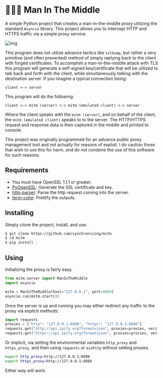 # 👨🏼‍💻 Man In The Middle

A simple Python project that creates a man-in-the-middle proxy utilizing the standard `Asyncio` library. This project allows you to intercept HTTP and HTTPS traffic via a simple proxy service.

![img](https://i.imgur.com/ehPTMCh.png)

This program does not utilize advance tactics like `sslbump`, but rather a very primitive (and often prevented) method of simply replying back to the client with forged certificates. To accomplish a man-in-the-middle attack with TLS this program will generate a self-signed key/certificate that will be utilized to talk back and forth with the client, while simultaneously talking with the destination server. If you imagine a typical connection being:
```
client <-> server
```
This program will do the following:
```
client <-> mitm (server) <-> mitm (emulated client) <-> server
```
Where the client speaks with the `mitm (server)`, and on behalf of the client, the `mitm (emulated client)` speaks to to the server. The HTTP/HTTPS request and response data is then captured in the middle and printed to console.

This project was originally programmed for an advance public proxy management tool and not actually for reasons of exploit. I do caution those that wish to use this for harm, and do not condone the use of this software for such reasons. 

## Requirements

* You must have OpenSSL 1.1.1 or greater.
* [PyOpenSSL](https://github.com/pyca/pyopenssl): Generate the SSL certificate and key.
* [http-parser](https://github.com/benoitc/http-parser): Parse the http request coming into the server.
* [term-color](https://pypi.org/project/termcolor/): Prettify the outputs.

## Installing

Simply clone the project, install, and use.

```bash
$ git clone https://github.com/synchronizing/mitm
$ cd mitm
$ pip install .
```

## Using

Initializing the proxy is fairly easy.

```python
from mitm.server import ManInTheMiddle
import asyncio

mitm = ManInTheMiddle(host="127.0.0.1", port=8080)
asyncio.run(mitm.start())
```

Once the server is up and running you may either redirect any traffic to the proxy via explicit methods:

```python
import requests
proxies = {"http": "127.0.0.1:8888", "https": "127.0.0.1:8888"}
requests.get("http://api.ipify.org?format=json", proxies=proxies, verify=False).text
requests.get("https://api.ipify.org?format=json", proxies=proxies, verify=False).text
```

Or implicit, via setting the environmental variables `http_proxy` and `https_proxy`, and then using `requests` or `aiohttp` without setting proxies.

```bash
export http_proxy=http://127.0.0.1:8888
export https_proxy=http://127.0.0.1:8888
```

Either way will work.

